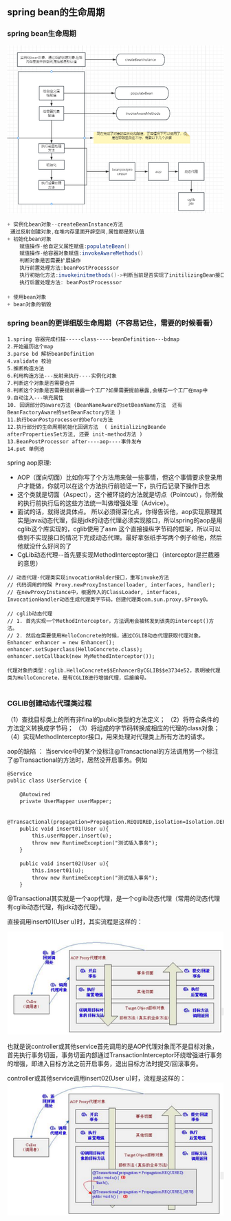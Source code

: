 ## spring  bean的生命周期

### spring bean生命周期

![img_2.png](./assets/spring/img_2.png)

```java
+ 实例化bean对象--createBeanInstance方法
 通过反射创建对象,在堆内存里面开辟空间,属性都是默认值
+ 初始化bean对象
    赋值操作-给自定义属性赋值:populateBean()
    赋值操作-给容器对象赋值:invokeAwareMethods()
    判断对象是否需要扩展操作
    执行前置处理方法:beanPostProcesssor
    执行初始化方法:invokeinitmethods()->判断当前是否实现了initilizingBean接口->afterPropertiesSet
    执行后置处理方法: beanPostProcesssor

+ 使用bean对象
+ bean对象的销毁
```

### spring bean的更详细版生命周期（不容易记住，需要的时候看看）
```
1.spring 容器完成扫描-----class-----beanDefinition---bdmap
2.开始遍历这个map
3.parse bd 解析beanDefinition
4.validate 校验
5.推断构造方法
6.利用构造方法---反射来执行----实例化对象
7.判断这个对象是否需要合并
8.判断这个对象是否需要提前暴露一个工厂?如果需要提前暴露,会缓存一个工厂在map中
9.自动注入---填充属性
10. 回调部分的aware方法 (BeanNameAware的setBeanName方法  还有BeanFactoryAware的setBeanFactory方法 )
11.执行beanPostprocesser的before方法
12.执行部分的生命周期初始化回调方法  ( initializingBeande afterPropertiesSet方法, 还要 init-method方法 )
13.BeanPostProcessor after----aop----事件发布
14.put 单例池
```

spring aop原理: 
+ AOP（面向切面）比如你写了个方法用来做一些事情，但这个事情要求登录用户才能做，你就可以在这个方法执行前验证一下，执行后记录下操作日志
+ 这个类就是切面（Aspect），这个被环绕的方法就是切点（Pointcut），你所做的执行前执行后的这些方法统一叫做增强处理（Advice）。
+ 面试的话，就得说具体点。  所以必须得深化点，你得告诉他，aop实现原理其实是java动态代理，但是jdk的动态代理必须实现接口，所以spring的aop是用cglib这个库实现的，cglib使用了asm
这个直接操纵字节码的框架，所以可以做到不实现接口的情况下完成动态代理。最好拿张纸手写两个例子给他，然后他就没什么好问的了
+ CgLib动态代理--首先要实现MethodInterceptor接口（interceptor是拦截器的意思）

```agsl
// 动态代理-代理类实现invocationHalder接口，重写invoke方法
// 代码调用的时候 Proxy.newProxyInstance(loader, interfaces, handler);
// 在newProxyInstance中，根据传入的ClassLoader, interfaces, InvocationHandler动态生成代理类字节码，创建代理类com.sun.proxy.$Proxy0。

// cglib动态代理
// 1. 首先实现一个MethodInterceptor，方法调用会被转发到该类的intercept()方法。
// 2. 然后在需要使用HelloConcrete的时候，通过CGLIB动态代理获取代理对象。
Enhancer enhancer = new Enhancer();
enhancer.setSuperclass(HelloConcrete.class);
enhancer.setCallback(new MyMethodInterceptor());

代理对象的类型：cglib.HelloConcrete$$EnhancerByCGLIB$$e3734e52，表明被代理类为HelloConcrete，是有CGLIB进行增强代理，后接编号。


```

### CGLIB创建动态代理类过程
（1）查找目标类上的所有非final的public类型的方法定义；
（2）将符合条件的方法定义转换成字节码；
（3）将组成的字节码转换成相应的代理的class对象；
（4）实现MethodInterceptor接口，用来处理对代理类上所有方法的请求。


aop的缺陷 ：
当service中的某个没标注@Transactional的方法调用另一个标注了@Transactional的方法时，居然没开启事务。例如
```agsl
@Service
public class UserService {
 
	@Autowired
	private UserMapper userMapper;
	
	@Transactional(propagation=Propagation.REQUIRED,isolation=Isolation.DEFAULT,readOnly=false)
	public void insert01(User u){
		this.userMapper.insert(u);
		throw new RuntimeException("测试插入事务");
	}
	
	public void insert02(User u){
		this.insert01(u);
		throw new RuntimeException("测试插入事务");
	}
```

@Transactional其实就是一个aop代理，是一个cglib动态代理（常用的动态代理有cglib动态代理，有jdk动态代理）。

直接调用insert01(User u)时，其实流程是这样的：

![img.png](./assets/spring/img.png)

也就是说controller或其他service首先调用的是AOP代理对象而不是目标对象，首先执行事务切面，事务切面内部通过TransactionInterceptor环绕增强进行事务的增强，即进入目标方法之前开启事务，退出目标方法时提交/回滚事务。

controller或其他service调用insert02(User u)时，流程是这样的：
![img_1.png](./assets/spring/img_1.png)

